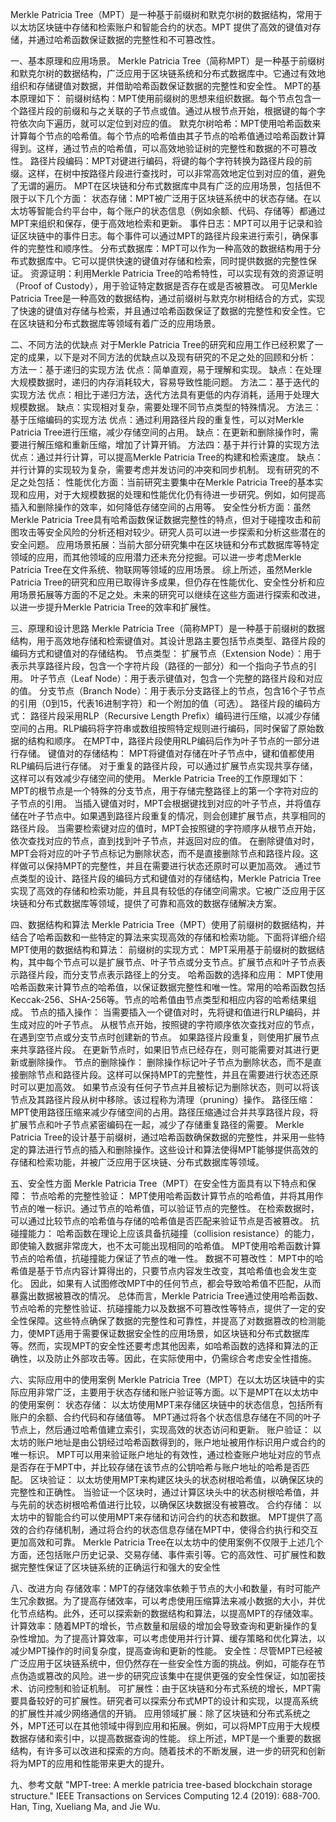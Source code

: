 Merkle Patricia Tree（MPT）是一种基于前缀树和默克尔树的数据结构，常用于以太坊区块链中存储和检索账户和智能合约的状态。MPT 提供了高效的键值对存储，并通过哈希函数保证数据的完整性和不可篡改性。
 
一、基本原理和应用场景。
Merkle Patricia Tree（简称MPT）是一种基于前缀树和默克尔树的数据结构，广泛应用于区块链系统和分布式数据库中。它通过有效地组织和存储键值对数据，并借助哈希函数保证数据的完整性和安全性。
MPT的基本原理如下：
前缀树结构：MPT使用前缀树的思想来组织数据。每个节点包含一个路径片段的前缀和与之关联的子节点或值。通过从根节点开始，根据键的每个字符依次向下遍历，就可以定位到对应的值。
默克尔树哈希：MPT使用哈希函数来计算每个节点的哈希值。每个节点的哈希值由其子节点的哈希值通过哈希函数计算得到。这样，通过节点的哈希值，可以高效地验证树的完整性和数据的不可篡改性。
路径片段编码：MPT对键进行编码，将键的每个字符转换为路径片段的前缀。这样，在树中按路径片段进行查找时，可以非常高效地定位到对应的值，避免了无谓的遍历。
MPT在区块链和分布式数据库中具有广泛的应用场景，包括但不限于以下几个方面：
状态存储：MPT被广泛用于区块链系统中的状态存储。在以太坊等智能合约平台中，每个账户的状态信息（例如余额、代码、存储等）都通过MPT来组织和保存，便于高效地检索和更新。
事件日志：MPT可以用于记录和验证区块链中的事件日志。每个事件可以通过MPT的路径片段来进行索引，确保事件的完整性和顺序性。
分布式数据库：MPT可以作为一种高效的数据结构用于分布式数据库中。它可以提供快速的键值对存储和检索，同时提供数据的完整性保证。
资源证明：利用Merkle Patricia Tree的哈希特性，可以实现有效的资源证明（Proof of Custody），用于验证特定数据是否存在或是否被篡改。
可见Merkle Patricia Tree是一种高效的数据结构，通过前缀树与默克尔树相结合的方式，实现了快速的键值对存储与检索，并且通过哈希函数保证了数据的完整性和安全性。它在区块链和分布式数据库等领域有着广泛的应用场景。

二、不同方法的优缺点
对于Merkle Patricia Tree的研究和应用工作已经积累了一定的成果，以下是对不同方法的优缺点以及现有研究的不足之处的回顾和分析：
方法一：基于递归的实现方法
优点：简单直观，易于理解和实现。
缺点：在处理大规模数据时，递归的内存消耗较大，容易导致性能问题。
方法二：基于迭代的实现方法
优点：相比于递归方法，迭代方法具有更低的内存消耗，适用于处理大规模数据。
缺点：实现相对复杂，需要处理不同节点类型的特殊情况。
方法三：基于压缩编码的实现方法
优点：通过利用路径片段的重复性，可以对Merkle Patricia Tree进行压缩，减少存储空间的占用。
缺点：在更新和删除操作时，需要进行解压缩和重新压缩，增加了计算开销。
方法四：基于并行计算的实现方法
优点：通过并行计算，可以提高Merkle Patricia Tree的构建和检索速度。
缺点：并行计算的实现较为复杂，需要考虑并发访问的冲突和同步机制。
现有研究的不足之处包括：
性能优化方面：当前研究主要集中在Merkle Patricia Tree的基本实现和应用，对于大规模数据的处理和性能优化仍有待进一步研究。例如，如何提高插入和删除操作的效率，如何降低存储空间的占用等。
安全性分析方面：虽然Merkle Patricia Tree具有哈希函数保证数据完整性的特点，但对于碰撞攻击和前图攻击等安全风险的分析还相对较少。研究人员可以进一步探索和分析这些潜在的安全问题。
应用场景拓展：当前大部分研究集中在区块链和分布式数据库等特定领域的应用，而其他领域的应用潜力还未充分挖掘。可以进一步考虑Merkle Patricia Tree在文件系统、物联网等领域的应用场景。
综上所述，虽然Merkle Patricia Tree的研究和应用已取得许多成果，但仍存在性能优化、安全性分析和应用场景拓展等方面的不足之处。未来的研究可以继续在这些方面进行探索和改进，以进一步提升Merkle Patricia Tree的效率和扩展性。

三、原理和设计思路
Merkle Patricia Tree（简称MPT）是一种基于前缀树的数据结构，用于高效地存储和检索键值对。其设计思路主要包括节点类型、路径片段的编码方式和键值对的存储结构。
节点类型：
扩展节点（Extension Node）：用于表示共享路径片段，包含一个字符片段（路径的一部分）和一个指向子节点的引用。
叶子节点（Leaf Node）：用于表示键值对，包含一个完整的路径片段和对应的值。
分支节点（Branch Node）：用于表示分支路径上的节点，包含16个子节点的引用（0到15，代表16进制字符）和一个附加的值（可选）。
路径片段的编码方式：
路径片段采用RLP（Recursive Length Prefix）编码进行压缩，以减少存储空间的占用。RLP编码将字符串或数组按照特定规则进行编码，同时保留了原始数据的结构和顺序。
在MPT中，路径片段使用RLP编码后作为叶子节点的一部分进行存储。
键值对的存储结构：
MPT将键值对存储在叶子节点中，键和值都使用RLP编码后进行存储。
对于重复的路径片段，可以通过扩展节点实现共享存储，这样可以有效减少存储空间的使用。
Merkle Patricia Tree的工作原理如下：
MPT的根节点是一个特殊的分支节点，用于存储完整路径上的第一个字符对应的子节点的引用。
当插入键值对时，MPT会根据键找到对应的叶子节点，并将值存储在叶子节点中。如果遇到路径片段重复的情况，则会创建扩展节点，共享相同的路径片段。
当需要检索键对应的值时，MPT会按照键的字符顺序从根节点开始，依次查找对应的节点，直到找到叶子节点，并返回对应的值。
在删除键值对时，MPT会将对应的叶子节点标记为删除状态，而不是直接删除节点和路径片段。这样做可以保持MPT的完整性，并且在需要进行状态还原时可以更加高效。
通过节点类型的设计、路径片段的编码方式和键值对的存储结构，Merkle Patricia Tree实现了高效的存储和检索功能，并且具有较低的存储空间需求。它被广泛应用于区块链和分布式数据库等领域，提供了可靠和高效的数据存储解决方案。

四、数据结构和算法
Merkle Patricia Tree（MPT）使用了前缀树的数据结构，并结合了哈希函数和一些特定的算法来实现高效的存储和检索功能。下面将详细介绍MPT使用的数据结构和算法：
前缀树的实现方式：
MPT采用基于前缀树的数据结构，其中每个节点可以是扩展节点、叶子节点或分支节点。扩展节点和叶子节点表示路径片段，而分支节点表示路径上的分支。
哈希函数的选择和应用：
MPT使用哈希函数来计算节点的哈希值，以保证数据完整性和唯一性。常用的哈希函数包括Keccak-256、SHA-256等。节点的哈希值由节点类型和相应内容的哈希结果组成。
节点的插入操作：
当需要插入一个键值对时，先将键和值进行RLP编码，并生成对应的叶子节点。
从根节点开始，按照键的字符顺序依次查找对应的节点，在遇到空节点或分支节点时创建新的节点。
如果路径片段重复，则使用扩展节点来共享路径片段。
在更新节点时，如果旧节点已经存在，则可能需要对其进行更新或删除操作。
节点的删除操作：
删除操作标记叶子节点为删除状态，而不是直接删除节点和路径片段。这样可以保持MPT的完整性，并且在需要进行状态还原时可以更加高效。
如果节点没有任何子节点并且被标记为删除状态，则可以将该节点及其路径片段从树中移除。该过程称为清理（pruning）操作。
路径压缩：
MPT使用路径压缩来减少存储空间的占用。路径压缩通过合并共享路径片段，将扩展节点和叶子节点紧密编码在一起，减少了存储重复路径的需要。
Merkle Patricia Tree的设计基于前缀树，通过哈希函数确保数据的完整性，并采用一些特定的算法进行节点的插入和删除操作。这些设计和算法使得MPT能够提供高效的存储和检索功能，并被广泛应用于区块链、分布式数据库等领域。

五、安全性方面
Merkle Patricia Tree（MPT）在安全性方面具有以下特点和保障：
节点哈希的完整性验证：
MPT使用哈希函数计算节点的哈希值，并将其用作节点的唯一标识。通过节点的哈希值，可以验证节点的完整性。
在检索数据时，可以通过比较节点的哈希值与存储的哈希值是否匹配来验证节点是否被篡改。
抗碰撞能力：
哈希函数在理论上应该具备抗碰撞（collision resistance）的能力，即使输入数据非常庞大，也不太可能出现相同的哈希值。
MPT使用哈希函数计算节点的哈希值，抗碰撞能力保证了节点的唯一性。
数据不可篡改性：
MPT中的哈希值是基于节点内容计算得出的，只要节点内容发生改变，其哈希值也会发生变化。
因此，如果有人试图修改MPT中的任何节点，都会导致哈希值不匹配，从而暴露出数据被篡改的情况。
总体而言，Merkle Patricia Tree通过使用哈希函数、节点哈希的完整性验证、抗碰撞能力以及数据不可篡改性等特点，提供了一定的安全性保障。这些特点确保了数据的完整性和可靠性，并提高了对数据篡改的检测能力，使MPT适用于需要保证数据安全性的应用场景，如区块链和分布式数据库等。然而，实现MPT的安全性还要考虑其他因素，如哈希函数的选择和算法的正确性，以及防止外部攻击等。因此，在实际使用中，仍需综合考虑安全性措施。

六、实际应用中的使用案例
Merkle Patricia Tree（MPT）在以太坊区块链中的实际应用非常广泛，主要用于状态存储和账户验证等方面。以下是MPT在以太坊中的使用案例：
状态存储：
以太坊使用MPT来存储区块链中的状态信息，包括所有账户的余额、合约代码和存储值等。
MPT通过将各个状态信息存储在不同的叶子节点上，然后通过哈希值建立索引，实现高效的状态访问和更新。
账户验证：
以太坊的账户地址是由公钥经过哈希函数得到的，账户地址被用作标识用户或合约的唯一标识。
MPT可以用来验证账户地址的有效性，通过检查账户地址对应的节点是否存在于MPT中，并比较存储在该节点的公钥哈希与账户地址的哈希是否匹配。
区块验证：
以太坊使用MPT来构建区块头的状态树根哈希值，以确保区块的完整性和正确性。
当验证一个区块时，通过计算区块头中的状态树根哈希值，并与先前的状态树根哈希值进行比较，以确保区块数据没有被篡改。
合约存储：
以太坊中的智能合约可以使用MPT来存储和访问合约的状态和数据。
MPT提供了高效的合约存储机制，通过将合约的状态信息存储在MPT中，使得合约执行和交互更加高效和可靠。
Merkle Patricia Tree在以太坊中的使用案例不仅限于上述几个方面，还包括账户历史记录、交易存储、事件索引等。它的高效性、可扩展性和数据完整性保证了区块链系统的正确运行和强大的安全性

八、改进方向
存储效率：MPT的存储效率依赖于节点的大小和数量，有时可能产生冗余数据。为了提高存储效率，可以考虑使用压缩算法来减小数据的大小，并优化节点结构。此外，还可以探索新的数据结构和算法，以提高MPT的存储效率。
计算效率：随着MPT的增长，节点数量和层级的增加会导致查询和更新操作的复杂性增加。为了提高计算效率，可以考虑使用并行计算、缓存策略和优化算法，以减少MPT操作的时间复杂度，提高查询和更新的性能。
安全性：尽管MPT已经被广泛应用于区块链系统中，但仍然存在一些安全性方面的挑战。例如，可能存在节点伪造或篡改的风险。进一步的研究应该集中在提供更强的安全性保证，如加密技术、访问控制和验证机制。
可扩展性：由于区块链和分布式系统的增长，MPT需要具备较好的可扩展性。研究者可以探索分布式MPT的设计和实现，以提高系统的扩展性并减少网络通信的开销。
应用领域扩展：除了区块链和分布式系统之外，MPT还可以在其他领域中得到应用和拓展。例如，可以将MPT应用于大规模数据存储和索引中，以提高数据查询的性能。
综上所述，MPT是一个重要的数据结构，有许多可以改进和探索的方向。随着技术的不断发展，进一步的研究和创新将为MPT的应用和性能带来更大的提升。

九、参考文献
"MPT-tree: A merkle patricia tree-based blockchain storage structure." IEEE Transactions on Services Computing 12.4 (2019): 688-700. Han, Ting, Xueliang Ma, and Jie Wu. 

